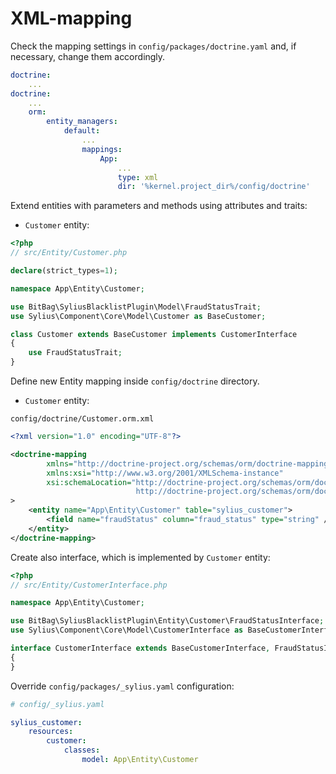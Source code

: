 # XML-mapping

Check the mapping settings in `config/packages/doctrine.yaml` and, if necessary, change them accordingly.
```yaml
doctrine:
    ...
doctrine:
    ...
    orm:
        entity_managers:
            default:
                ...
                mappings:
                    App:
                        ...
                        type: xml
                        dir: '%kernel.project_dir%/config/doctrine'
```

Extend entities with parameters and methods using attributes and traits:

- `Customer` entity:

```php
<?php
// src/Entity/Customer.php

declare(strict_types=1);

namespace App\Entity\Customer;

use BitBag\SyliusBlacklistPlugin\Model\FraudStatusTrait;
use Sylius\Component\Core\Model\Customer as BaseCustomer;

class Customer extends BaseCustomer implements CustomerInterface
{
    use FraudStatusTrait;
}
```

Define new Entity mapping inside `config/doctrine` directory.

- `Customer` entity:

`config/doctrine/Customer.orm.xml`

```xml
<?xml version="1.0" encoding="UTF-8"?>

<doctrine-mapping
        xmlns="http://doctrine-project.org/schemas/orm/doctrine-mapping"
        xmlns:xsi="http://www.w3.org/2001/XMLSchema-instance"
        xsi:schemaLocation="http://doctrine-project.org/schemas/orm/doctrine-mapping
                            http://doctrine-project.org/schemas/orm/doctrine-mapping.xsd"
>
    <entity name="App\Entity\Customer" table="sylius_customer">
        <field name="fraudStatus" column="fraud_status" type="string" />
    </entity>
</doctrine-mapping>
```

Create also interface, which is implemented by `Customer` entity:
```php
<?php
// src/Entity/CustomerInterface.php

namespace App\Entity\Customer;

use BitBag\SyliusBlacklistPlugin\Entity\Customer\FraudStatusInterface;
use Sylius\Component\Core\Model\CustomerInterface as BaseCustomerInterface;

interface CustomerInterface extends BaseCustomerInterface, FraudStatusInterface
{
}
```

Override `config/packages/_sylius.yaml` configuration:
```yaml
# config/_sylius.yaml

sylius_customer:
    resources:
        customer:
            classes:
                model: App\Entity\Customer
```
